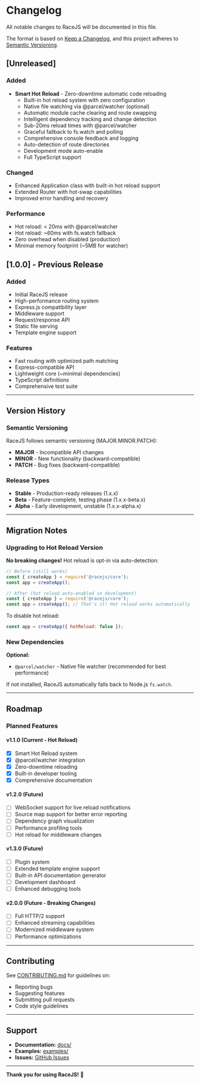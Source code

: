 # Changelog

All notable changes to RaceJS will be documented in this file.

The format is based on [Keep a Changelog](https://keepachangelog.com/en/1.0.0/),
and this project adheres to [Semantic Versioning](https://semver.org/spec/v2.0.0.html).

## [Unreleased]

### Added
- **Smart Hot Reload** - Zero-downtime automatic code reloading
  - Built-in hot reload system with zero configuration
  - Native file watching via @parcel/watcher (optional)
  - Automatic module cache clearing and route swapping
  - Intelligent dependency tracking and change detection
  - Sub-20ms reload times with @parcel/watcher
  - Graceful fallback to fs.watch and polling
  - Comprehensive console feedback and logging
  - Auto-detection of route directories
  - Development mode auto-enable
  - Full TypeScript support

### Changed
- Enhanced Application class with built-in hot reload support
- Extended Router with hot-swap capabilities
- Improved error handling and recovery

### Performance
- Hot reload: < 20ms with @parcel/watcher
- Hot reload: ~60ms with fs.watch fallback
- Zero overhead when disabled (production)
- Minimal memory footprint (~5MB for watcher)

## [1.0.0] - Previous Release

### Added
- Initial RaceJS release
- High-performance routing system
- Express.js compatibility layer
- Middleware support
- Request/response API
- Static file serving
- Template engine support

### Features
- Fast routing with optimized path matching
- Express-compatible API
- Lightweight core (~minimal dependencies)
- TypeScript definitions
- Comprehensive test suite

---

## Version History

### Semantic Versioning

RaceJS follows semantic versioning (MAJOR.MINOR.PATCH):

- **MAJOR** - Incompatible API changes
- **MINOR** - New functionality (backward-compatible)
- **PATCH** - Bug fixes (backward-compatible)

### Release Types

- **Stable** - Production-ready releases (1.x.x)
- **Beta** - Feature-complete, testing phase (1.x.x-beta.x)
- **Alpha** - Early development, unstable (1.x.x-alpha.x)

---

## Migration Notes

### Upgrading to Hot Reload Version

**No breaking changes!** Hot reload is opt-in via auto-detection:

```javascript
// Before (still works)
const { createApp } = require('@racejs/core');
const app = createApp();

// After (hot reload auto-enabled in development)
const { createApp } = require('@racejs/core');
const app = createApp(); // That's it! Hot reload works automatically
```

To disable hot reload:
```javascript
const app = createApp({ hotReload: false });
```

### New Dependencies

**Optional:**
- `@parcel/watcher` - Native file watcher (recommended for best performance)

If not installed, RaceJS automatically falls back to Node.js `fs.watch`.

---

## Roadmap

### Planned Features

#### v1.1.0 (Current - Hot Reload)
- [x] Smart Hot Reload system
- [x] @parcel/watcher integration
- [x] Zero-downtime reloading
- [x] Built-in developer tooling
- [x] Comprehensive documentation

#### v1.2.0 (Future)
- [ ] WebSocket support for live reload notifications
- [ ] Source map support for better error reporting
- [ ] Dependency graph visualization
- [ ] Performance profiling tools
- [ ] Hot reload for middleware changes

#### v1.3.0 (Future)
- [ ] Plugin system
- [ ] Extended template engine support
- [ ] Built-in API documentation generator
- [ ] Development dashboard
- [ ] Enhanced debugging tools

#### v2.0.0 (Future - Breaking Changes)
- [ ] Full HTTP/2 support
- [ ] Enhanced streaming capabilities
- [ ] Modernized middleware system
- [ ] Performance optimizations

---

## Contributing

See [CONTRIBUTING.md](./CONTRIBUTING.md) for guidelines on:
- Reporting bugs
- Suggesting features
- Submitting pull requests
- Code style guidelines

---

## Support

- **Documentation:** [docs/](./docs/)
- **Examples:** [examples/](./examples/)
- **Issues:** [GitHub Issues](https://github.com/Resillix/racejs/issues)

---

**Thank you for using RaceJS!** 🚀
